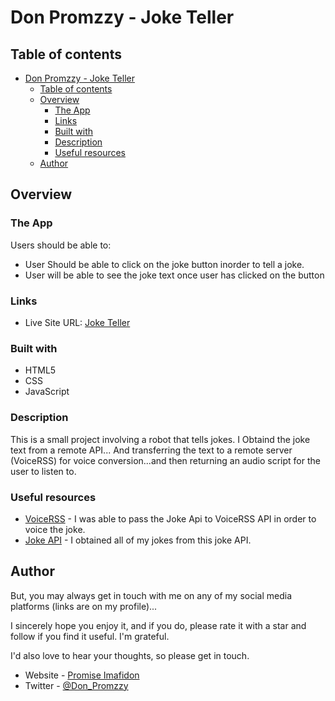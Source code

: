 # Don Promzzy - Joke Teller

## Table of contents

- [Don Promzzy - Joke Teller](#don-promzzy---joke-teller)
  - [Table of contents](#table-of-contents)
  - [Overview](#overview)
    - [The App](#the-app)
    - [Links](#links)
    - [Built with](#built-with)
    - [Description](#description)
    - [Useful resources](#useful-resources)
  - [Author](#author)


## Overview

### The App

Users should be able to:

- User Should be able to click on the joke button inorder to tell a joke.
- User will be able to see the joke text once user has clicked on the button 

### Links

- Live Site URL: [Joke Teller](https://don-joke-teller.netlify.app/)

### Built with

- HTML5
- CSS
- JavaScript

### Description

This is a small project involving a robot that tells jokes. I Obtaind the joke text from a remote API... And transferring the text to a remote server (VoiceRSS) for voice conversion...and then returning an audio script for the user to listen to.

### Useful resources

- [VoiceRSS](http://www.voicerss.org/api/
) - I was able to pass the Joke Api to VoiceRSS API in order to voice the joke.
- [Joke API](https://sv443.net/jokeapi/v2/
) - I obtained all of my jokes from this joke API.

## Author

But, you may always get in touch with me on any of my social media platforms (links are on my profile)...

I sincerely hope you enjoy it, and if you do, please rate it with a star and follow if you find it useful. I'm grateful.

I'd also love to hear your thoughts, so please get in touch.

- Website - [Promise Imafidon](https://github.com/Don-Promzzy)
- Twitter - [@Don_Promzzy](https://twitter.com/Don_Promzzy)

